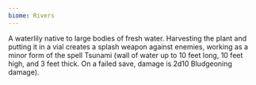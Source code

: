 ```yaml
---
biome: Rivers
---
```

A waterlily native to large bodies of fresh water. Harvesting the plant and putting it in a vial creates a splash weapon against enemies, working as a minor form of the spell Tsunami (wall of water up to 10 feet long, 10 feet high, and 3 feet thick. On a failed save, damage is 2d10 Bludgeoning damage). 

